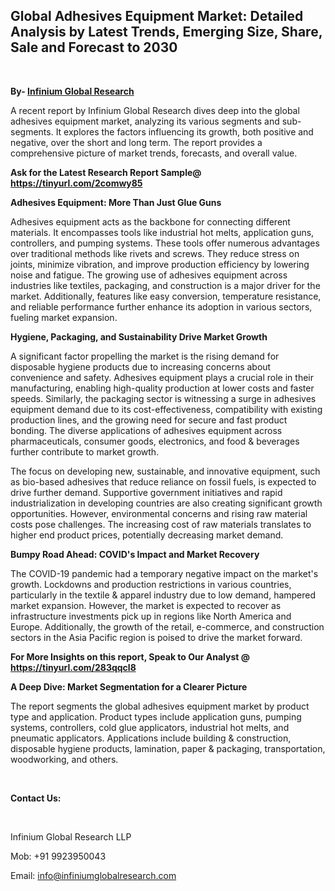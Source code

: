 <h2><strong>Global Adhesives Equipment Market: Detailed Analysis by Latest Trends, Emerging Size, Share, Sale and Forecast to 2030</strong></h2>
<p>&nbsp;</p>
<p><strong>By- </strong><a href="https://www.infiniumglobalresearch.com"><strong>Infinium Global Research</strong></a></p>
<p>A recent report by Infinium Global Research dives deep into the global adhesives equipment market, analyzing its various segments and sub-segments. It explores the factors influencing its growth, both positive and negative, over the short and long term. The report provides a comprehensive picture of market trends, forecasts, and overall value.</p>
<p><strong>Ask for the Latest Research Report Sample@ </strong><a href="https://tinyurl.com/2comwy85"><strong>https://tinyurl.com/2comwy85</strong></a></p>
<p><strong>Adhesives Equipment: More Than Just Glue Guns</strong></p>
<p>Adhesives equipment acts as the backbone for connecting different materials. It encompasses tools like industrial hot melts, application guns, controllers, and pumping systems. These tools offer numerous advantages over traditional methods like rivets and screws. They reduce stress on joints, minimize vibration, and improve production efficiency by lowering noise and fatigue. The growing use of adhesives equipment across industries like textiles, packaging, and construction is a major driver for the market. Additionally, features like easy conversion, temperature resistance, and reliable performance further enhance its adoption in various sectors, fueling market expansion.</p>
<p><strong>Hygiene, Packaging, and Sustainability Drive Market Growth</strong></p>
<p>A significant factor propelling the market is the rising demand for disposable hygiene products due to increasing concerns about convenience and safety. Adhesives equipment plays a crucial role in their manufacturing, enabling high-quality production at lower costs and faster speeds. Similarly, the packaging sector is witnessing a surge in adhesives equipment demand due to its cost-effectiveness, compatibility with existing production lines, and the growing need for secure and fast product bonding. The diverse applications of adhesives equipment across pharmaceuticals, consumer goods, electronics, and food &amp; beverages further contribute to market growth.</p>
<p>The focus on developing new, sustainable, and innovative equipment, such as bio-based adhesives that reduce reliance on fossil fuels, is expected to drive further demand. Supportive government initiatives and rapid industrialization in developing countries are also creating significant growth opportunities. However, environmental concerns and rising raw material costs pose challenges. The increasing cost of raw materials translates to higher end product prices, potentially decreasing market demand.</p>
<p><strong>Bumpy Road Ahead: COVID's Impact and Market Recovery</strong></p>
<p>The COVID-19 pandemic had a temporary negative impact on the market's growth. Lockdowns and production restrictions in various countries, particularly in the textile &amp; apparel industry due to low demand, hampered market expansion. However, the market is expected to recover as infrastructure investments pick up in regions like North America and Europe. Additionally, the growth of the retail, e-commerce, and construction sectors in the Asia Pacific region is poised to drive the market forward.</p>
<p><strong>For More Insights on this report, Speak to Our Analyst @ </strong><a href="https://tinyurl.com/283qqcl8"><strong>https://tinyurl.com/283qqcl8</strong></a></p>
<p><strong>A Deep Dive: Market Segmentation for a Clearer Picture</strong></p>
<p>The report segments the global adhesives equipment market by product type and application. Product types include application guns, pumping systems, controllers, cold glue applicators, industrial hot melts, and pneumatic applicators. Applications include building &amp; construction, disposable hygiene products, lamination, paper &amp; packaging, transportation, woodworking, and others.</p>
<p>&nbsp;</p>
<p><strong>Contact Us:</strong></p>
<p>&nbsp;</p>
<p>Infinium Global Research LLP</p>
<p>Mob: +91 9923950043</p>
<p>Email: <a href="mailto:info@infiniumglobalresearch.com">info@infiniumglobalresearch.com</a></p>